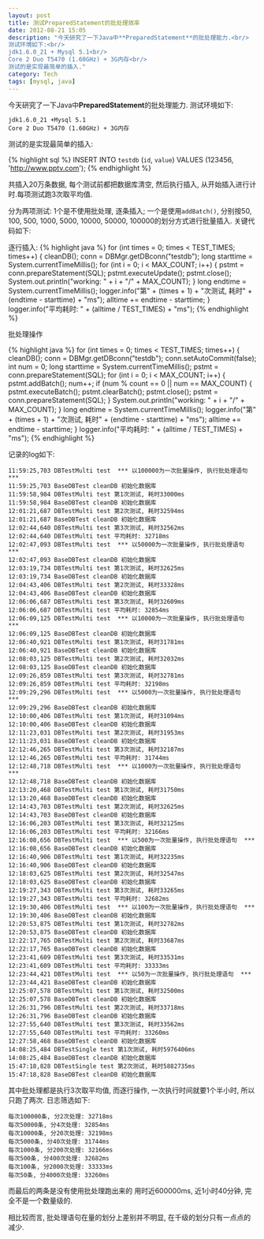 ```yaml
---
layout: post
title: 测试PreparedStatement的批处理效率
date: 2012-08-21 15:05
description: "今天研究了一下Java中**PreparedStatement**的批处理能力.<br/>
测试环境如下:<br/>
jdk1.6.0_21 + Mysql 5.1<br/>
Core 2 Duo T5470 (1.60GHz) + 3G内存<br/>
测试的是实现最简单的插入."
category: Tech
tags: [mysql, java]
---
```


今天研究了一下Java中**PreparedStatement**的批处理能力.
测试环境如下:

    jdk1.6.0_21 +Mysql 5.1
    Core 2 Duo T5470 (1.60GHz) + 3G内存

测试的是实现最简单的插入:

{% highlight sql %}
INSERT INTO `testdb` (`id`, `value`) VALUES (123456, 'http://www.pptv.com');
{% endhighlight %}

共插入20万条数据, 每个测试前都把数据库清空, 然后执行插入, 从开始插入进行计时.每项测试跑3次取平均值.

分为两项测试: 1个是不使用批处理, 逐条插入; 一个是使用`addBatch()`, 分别按50, 100, 500, 1000, 5000, 10000, 50000, 100000的划分方式进行批量插入. 关键代码如下:

逐行插入:
{% highlight java %}
for (int times = 0; times < TEST_TIMES; times++) {
    cleanDB();
    conn = DBMgr.getDBconn("testdb");
    long starttime = System.currentTimeMillis();
    for (int i = 0; i < MAX_COUNT; i++) {
         pstmt = conn.prepareStatement(SQL);
         pstmt.executeUpdate();
         pstmt.close();
         System.out.println("working: " + i + "/" + MAX_COUNT);
    }
    long endtime = System.currentTimeMillis();
    logger.info("第" + (times + 1) + "次测试, 耗时" + (endtime - starttime) + "ms");
    alltime += endtime - starttime;
}
logger.info("平均耗时: " + (alltime / TEST_TIMES) + "ms");
{% endhighlight %}

批处理操作

{% highlight java %}
for (int times = 0; times < TEST_TIMES; times++) {
    cleanDB();
    conn = DBMgr.getDBconn("testdb");
    conn.setAutoCommit(false);
    int num = 0;
    long starttime = System.currentTimeMillis();
    pstmt = conn.prepareStatement(SQL);
    for (int i = 0; i < MAX_COUNT; i++) {
        pstmt.addBatch();
        num++;
        if (num % count == 0 || num == MAX_COUNT) {
            pstmt.executeBatch();
            pstmt.clearBatch();
            pstmt.close();
            pstmt = conn.prepareStatement(SQL);
        }
        System.out.println("working: " + i + "/" + MAX_COUNT);
    }
    long endtime = System.currentTimeMillis();
    logger.info("第" + (times + 1) + "次测试, 耗时" + (endtime - starttime) + "ms");
    alltime += endtime - starttime;
}
logger.info("平均耗时: " + (alltime / TEST_TIMES) + "ms");
{% endhighlight %}

记录的log如下:

    11:59:25,703 DBTestMulti test  *** 以100000为一次批量操作, 执行批处理语句  ***
    11:59:25,703 BaseDBTest cleanDB 初始化数据库
    11:59:58,984 DBTestMulti test 第1次测试, 耗时33000ms
    11:59:58,984 BaseDBTest cleanDB 初始化数据库
    12:01:21,687 DBTestMulti test 第2次测试, 耗时32594ms
    12:01:21,687 BaseDBTest cleanDB 初始化数据库
    12:02:44,640 DBTestMulti test 第3次测试, 耗时32562ms
    12:02:44,640 DBTestMulti test 平均耗时: 32718ms
    12:02:47,093 DBTestMulti test  *** 以50000为一次批量操作, 执行批处理语句  ***
    12:02:47,093 BaseDBTest cleanDB 初始化数据库
    12:03:19,734 DBTestMulti test 第1次测试, 耗时32625ms
    12:03:19,734 BaseDBTest cleanDB 初始化数据库
    12:04:43,406 DBTestMulti test 第2次测试, 耗时33328ms
    12:04:43,406 BaseDBTest cleanDB 初始化数据库
    12:06:06,687 DBTestMulti test 第3次测试, 耗时32609ms
    12:06:06,687 DBTestMulti test 平均耗时: 32854ms
    12:06:09,125 DBTestMulti test  *** 以10000为一次批量操作, 执行批处理语句  ***
    12:06:09,125 BaseDBTest cleanDB 初始化数据库
    12:06:40,921 DBTestMulti test 第1次测试, 耗时31781ms
    12:06:40,921 BaseDBTest cleanDB 初始化数据库
    12:08:03,125 DBTestMulti test 第2次测试, 耗时32032ms
    12:08:03,125 BaseDBTest cleanDB 初始化数据库
    12:09:26,859 DBTestMulti test 第3次测试, 耗时32781ms
    12:09:26,859 DBTestMulti test 平均耗时: 32198ms
    12:09:29,296 DBTestMulti test  *** 以5000为一次批量操作, 执行批处理语句  ***
    12:09:29,296 BaseDBTest cleanDB 初始化数据库
    12:10:00,406 DBTestMulti test 第1次测试, 耗时31094ms
    12:10:00,406 BaseDBTest cleanDB 初始化数据库
    12:11:23,031 DBTestMulti test 第2次测试, 耗时31953ms
    12:11:23,031 BaseDBTest cleanDB 初始化数据库
    12:12:46,265 DBTestMulti test 第3次测试, 耗时32187ms
    12:12:46,265 DBTestMulti test 平均耗时: 31744ms
    12:12:48,718 DBTestMulti test  *** 以1000为一次批量操作, 执行批处理语句  ***
    12:12:48,718 BaseDBTest cleanDB 初始化数据库
    12:13:20,468 DBTestMulti test 第1次测试, 耗时31750ms
    12:13:20,468 BaseDBTest cleanDB 初始化数据库
    12:14:43,703 DBTestMulti test 第2次测试, 耗时32625ms
    12:14:43,703 BaseDBTest cleanDB 初始化数据库
    12:16:06,203 DBTestMulti test 第3次测试, 耗时32125ms
    12:16:06,203 DBTestMulti test 平均耗时: 32166ms
    12:16:08,656 DBTestMulti test  *** 以500为一次批量操作, 执行批处理语句  ***
    12:16:08,656 BaseDBTest cleanDB 初始化数据库
    12:16:40,906 DBTestMulti test 第1次测试, 耗时32235ms
    12:16:40,906 BaseDBTest cleanDB 初始化数据库
    12:18:03,625 DBTestMulti test 第2次测试, 耗时32547ms
    12:18:03,625 BaseDBTest cleanDB 初始化数据库
    12:19:27,343 DBTestMulti test 第3次测试, 耗时33265ms
    12:19:27,343 DBTestMulti test 平均耗时: 32682ms
    12:19:30,406 DBTestMulti test  *** 以100为一次批量操作, 执行批处理语句  ***
    12:19:30,406 BaseDBTest cleanDB 初始化数据库
    12:20:53,875 DBTestMulti test 第1次测试, 耗时32782ms
    12:20:53,875 BaseDBTest cleanDB 初始化数据库
    12:22:17,765 DBTestMulti test 第2次测试, 耗时33687ms
    12:22:17,765 BaseDBTest cleanDB 初始化数据库
    12:23:41,609 DBTestMulti test 第3次测试, 耗时33531ms
    12:23:41,609 DBTestMulti test 平均耗时: 33333ms
    12:23:44,421 DBTestMulti test  *** 以50为一次批量操作, 执行批处理语句  ***
    12:23:44,421 BaseDBTest cleanDB 初始化数据库
    12:25:07,578 DBTestMulti test 第1次测试, 耗时32500ms
    12:25:07,578 BaseDBTest cleanDB 初始化数据库
    12:26:31,796 DBTestMulti test 第2次测试, 耗时33718ms
    12:26:31,796 BaseDBTest cleanDB 初始化数据库
    12:27:55,640 DBTestMulti test 第3次测试, 耗时33562ms
    12:27:55,640 DBTestMulti test 平均耗时: 33260ms
    12:27:58,468 BaseDBTest cleanDB 初始化数据库
    14:08:25,484 DBTestSingle test 第1次测试, 耗时5976406ms
    14:08:25,484 BaseDBTest cleanDB 初始化数据库
    15:47:18,828 DBTestSingle test 第2次测试, 耗时5882735ms
    15:47:18,828 BaseDBTest cleanDB 初始化数据库

其中批处理都是执行3次取平均值, 而逐行操作, 一次执行时间就要1个半小时, 所以只跑了两次. 日志筛选如下:

    每次100000条, 分2次处理: 32718ms
    每次50000条, 分4次处理: 32854ms
    每次10000条, 分20次处理: 32198ms
    每次5000条, 分40次处理: 31744ms
    每次1000条, 分200次处理: 32166ms
    每次500条, 分400次处理: 32682ms
    每次100条, 分2000次处理: 33333ms
    每次50条, 分4000次处理: 33260ms

而最后的两条是没有使用批处理跑出来的 用时近600000ms, 近1小时40分钟, 完全不是一个数量级的.

相比较而言, 批处理语句在量的划分上差别并不明显, 在千级的划分只有一点点的减少.

